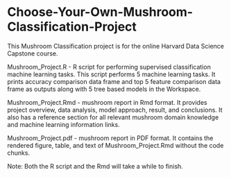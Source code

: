 # Choose-Your-Own-Mushroom-Classification-Project

This Mushroom Classification project is for the online Harvard Data Science Capstone course. 

Mushroom_Project.R - R script for performing supervised classification machine learning tasks. This script performs 5 machine learning tasks. It prints accuracy comparison data frame and top 5 feature comparison data frame as outputs along with 5 tree based models in the Workspace.

Mushroom_Project.Rmd - mushroom report in Rmd format. It provides project overview, data analysis, model approach, result, and conclusions. It also has a reference section for all relevant mushroom domain knowledge and machine learning information links.

Mushroom_Project.pdf - mushroom report in PDF format. It contains the rendered figure, table, and text of Mushroom_Project.Rmd without the code chunks.

Note: Both the R script and the Rmd will take a while to finish. 
